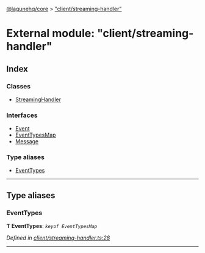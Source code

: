[@lagunehq/core](../README.md) > ["client/streaming-handler"](../modules/_client_streaming_handler_.md)

# External module: "client/streaming-handler"

## Index

### Classes

* [StreamingHandler](../classes/_client_streaming_handler_.streaminghandler.md)

### Interfaces

* [Event](../interfaces/_client_streaming_handler_.event.md)
* [EventTypesMap](../interfaces/_client_streaming_handler_.eventtypesmap.md)
* [Message](../interfaces/_client_streaming_handler_.message.md)

### Type aliases

* [EventTypes](_client_streaming_handler_.md#eventtypes)

---

## Type aliases

<a id="eventtypes"></a>

###  EventTypes

**Ƭ EventTypes**: *`keyof EventTypesMap`*

*Defined in [client/streaming-handler.ts:28](https://github.com/lagunehq/core/blob/35e3f58/src/client/streaming-handler.ts#L28)*

___

